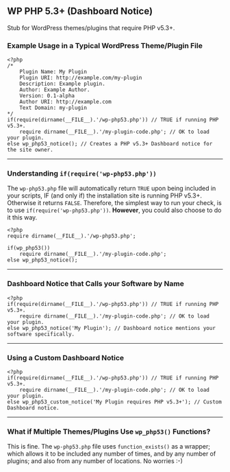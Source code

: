 ## WP PHP 5.3+ (Dashboard Notice)

Stub for WordPress themes/plugins that require PHP v5.3+.

### Example Usage in a Typical WordPress Theme/Plugin File

```
<?php
/*
	Plugin Name: My Plugin
	Plugin URI: http://example.com/my-plugin
	Description: Example plugin.
	Author: Example Author.
	Version: 0.1-alpha
	Author URI: http://example.com
	Text Domain: my-plugin
*/
if(require(dirname(__FILE__).'/wp-php53.php')) // TRUE if running PHP v5.3+.
	require dirname(__FILE__).'/my-plugin-code.php'; // OK to load your plugin.
else wp_php53_notice(); // Creates a PHP v5.3+ Dashboard notice for the site owner.
```

---

### Understanding `if(require('wp-php53.php'))`

The `wp-php53.php` file will automatically return `TRUE` upon being included in your scripts, IF (and only if) the installation site is running PHP v5.3+. Otherwise it returns `FALSE`. Therefore, the simplest way to run your check, is to use `if(require('wp-php53.php'))`. **However**, you could also choose to do it this way.

```
<?php
require dirname(__FILE__).'/wp-php53.php';

if(wp_php53())
	require dirname(__FILE__).'/my-plugin-code.php';
else wp_php53_notice();
```

---

### Dashboard Notice that Calls your Software by Name

```
<?php
if(require(dirname(__FILE__).'/wp-php53.php')) // TRUE if running PHP v5.3+.
	require dirname(__FILE__).'/my-plugin-code.php'; // OK to load your plugin.
else wp_php53_notice('My Plugin'); // Dashboard notice mentions your software specifically.
```

---

### Using a Custom Dashboard Notice

```
<?php
if(require(dirname(__FILE__).'/wp-php53.php')) // TRUE if running PHP v5.3+.
	require dirname(__FILE__).'/my-plugin-code.php'; // OK to load your plugin.
else wp_php53_custom_notice('My Plugin requires PHP v5.3+'); // Custom Dashboard notice.
```

---

### What if Multiple Themes/Plugins Use `wp_php53()` Functions?

This is fine. The `wp-php53.php` file uses `function_exists()` as a wrapper; which allows it to be included any number of times, and by any number of plugins; and also from any number of locations. No worries :-)